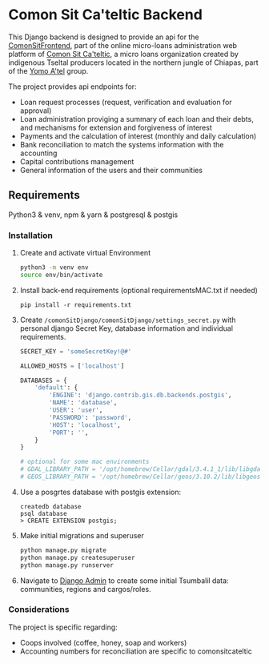 # Comon Sit Ca'teltic Backend
This Django backend is designed to provide an api for the [ComonSitFrontend](https://github.com/comonsit/comonsit-frontend), part of the online micro-loans administration web platform
of [Comon Sit Ca'teltic](https://www.comonsitcateltic.com/), a micro loans organization created by indigenous Tseltal producers located in the northern jungle of Chiapas, part of the  [Yomo A'tel](https://yomolatel.org/)  group.

The project provides api endpoints for:

+ Loan request processes (request, verification and evaluation for approval)
+ Loan administration proviging a summary of each loan and their debts, and mechanisms for extension and forgiveness of interest
+ Payments and the calculation of interest (monthly and daily calculation)
+ Bank reconciliation to match the systems information with the accounting
+ Capital contributions management
+ General information of the users and their communities



## Requirements

Python3 & venv, npm & yarn & postgresql & postgis



### Installation

1. Create and activate virtual Environment

   ```bash
   python3 -m venv env
   source env/bin/activate

2. Install back-end requirements (optional requirementsMAC.txt if needed)

   `pip install -r requirements.txt`

5. Create `/comonSitDjango/comonSitDjango/settings_secret.py` with personal django Secret Key, database information and individual requirements. 

   ```python
   SECRET_KEY = 'someSecretKey!@#'
   
   ALLOWED_HOSTS = ['localhost']
   
   DATABASES = {
       'default': {
           'ENGINE': 'django.contrib.gis.db.backends.postgis',
           'NAME': 'database',
           'USER': 'user',
           'PASSWORD': 'password',
           'HOST': 'localhost',
           'PORT': '',
       }
   }
   
   # optional for some mac environments
   # GDAL_LIBRARY_PATH = '/opt/homebrew/Cellar/gdal/3.4.1_1/lib/libgdal.dylib'
   # GEOS_LIBRARY_PATH = '/opt/homebrew/Cellar/geos/3.10.2/lib/libgeos_c.1.16.0.dylib'
   ```
6. Use a posgrtes database with postgis extension:

   ```
   createdb database
   psql database
   > CREATE EXTENSION postgis;
   ```

7. Make initial migrations and superuser
   ```bash
   python manage.py migrate
   python manage.py createsuperuser
   python manage.py runserver
   ```


8. Navigate to [Django Admin](http://localhost:8000/admin/) to create some initial Tsumbalil data: communities, regions and cargos/roles.



### Considerations

The project is specific regarding:

+ Coops involved (coffee, honey, soap and workers)
+ Accounting numbers for reconciliation are specific to comonsitcateltic

